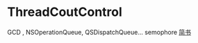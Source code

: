 # ThreadCoutControl
GCD , NSOperationQueue, QSDispatchQueue... semophore
[简书](http://www.jianshu.com/u/3601cd1fe82d)
